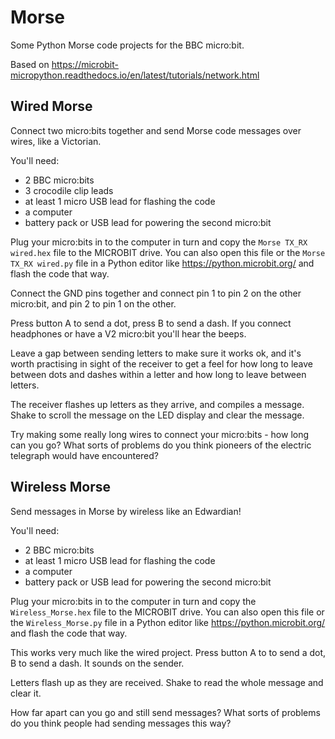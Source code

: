 # Morse
Some Python Morse code projects for the BBC micro:bit. 

Based on https://microbit-micropython.readthedocs.io/en/latest/tutorials/network.html

## Wired Morse

Connect two micro:bits together and send Morse code messages over wires, like a Victorian.

You'll need:
- 2 BBC micro:bits
- 3 crocodile clip leads
- at least 1 micro USB lead for flashing the code
- a computer
- battery pack or USB lead for powering the second micro:bit

Plug your micro:bits in to the computer in turn and copy the `Morse TX_RX wired.hex` file to the MICROBIT drive. You can also open this file or the `Morse TX_RX wired.py` file in a Python editor like https://python.microbit.org/ and flash the code that way.

Connect the GND pins together and connect pin 1 to pin 2 on the other micro:bit, and pin 2 to pin 1 on the other.

Press button A to send a dot, press B to send a dash. If you connect headphones or have a V2 micro:bit you'll hear the beeps.

Leave a gap between sending letters to make sure it works ok, and it's worth practising in sight of the receiver to get a feel for how long to leave between dots and dashes within a letter and how long to leave between letters.

The receiver flashes up letters as they arrive, and compiles a message. Shake to scroll the message on the LED display and clear the message.

Try making some really long wires to connect your micro:bits - how long can you go? What sorts of problems do you think pioneers of the electric telegraph would have encountered?

## Wireless Morse

Send messages in Morse by wireless like an Edwardian!

You'll need:
- 2 BBC micro:bits
- at least 1 micro USB lead for flashing the code
- a computer
- battery pack or USB lead for powering the second micro:bit

Plug your micro:bits in to the computer in turn and copy the `Wireless_Morse.hex` file to the MICROBIT drive. You can also open this file or the `Wireless_Morse.py` file in a Python editor like https://python.microbit.org/ and flash the code that way.

This works very much like the wired project. Press button A to to send a dot, B to send a dash. It sounds on the sender. 

Letters flash up as they are received. Shake to read the whole message and clear it.

How far apart can you go and still send messages? What sorts of problems do you think people had sending messages this way?


